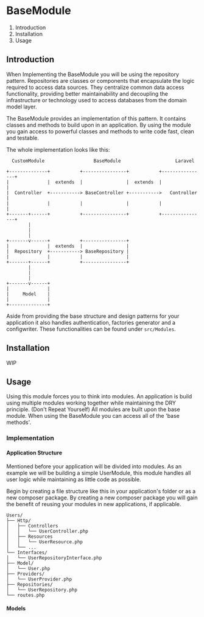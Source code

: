 # BaseModule
1. Introduction
2. Installation
3. Usage

## Introduction
When Implementing the BaseModule you will be using the repository pattern. Repositories are classes or components that encapsulate the logic required to access data sources. They centralize common data access functionality, providing better maintainability and decoupling the infrastructure or technology used to access databases from the domain model layer.

The BaseModule provides an implementation of this pattern. It contains classes and methods to build upon in an application. By using the module you gain access to powerful classes and methods to write code fast, clean and testable.

The whole implementation looks like this:

```
  CustomModule                  BaseModule                    Laravel

+--------------+           +----------------+           +----------------+
|              |  extends  |                |  extends  |                |
|  Controller  +-----------> BaseController +----------->   Controller   |
|              |           |                |           |                |
+-------+------+           +----------------+           +----------------+
        |
        |
        |
+-------v------+           +----------------+
|              |  extends  |                |
|  Repository  +-----------> BaseRepository |
|              |           |                |
+-------+------+           +----------------+
        |
        |
        |
+-------v------+
|              |
|     Model    |
|              |
+--------------+
```

Aside from providing the base structure and design patterns for your application it also handles authentication, factories generator and a configwriter. These functionalities can be found under `src/Modules`.
## Installation
WIP

## Usage
Using this module forces you to think into modules. An application is build using multiple modules working together while maintaining the DRY principle. (Don't Repeat Yourself) All modules are built upon the base module. When using the BaseModule you can access all of the 'base methods'.
### Implementation
#### Application Structure
Mentioned before your application will be divided into modules. As an example we will be building a simple UserModule, this module handles all user logic while maintaining as little code as possible.

Begin by creating a file structure like this in your application's folder or as a new composer package. By creating a new composer package you will gain the benefit of reusing your modules in new applications, if applicable.

```
Users/
├── Http/
│   ├── Controllers
│   │   └── UserController.php
│   ├── Resources
│   │   └── UserResource.php
│   └── ...
└── Interfaces/
│   └── UserRepositoryInterface.php
├── Model/
│   └── User.php
├── Providers/
│   └── UserProvider.php
├── Repositories/
│   └── UserRepository.php
└── routes.php

```










#### Models
